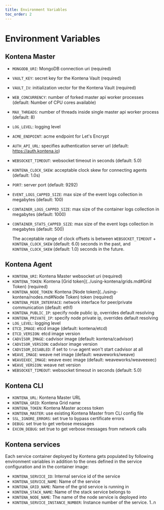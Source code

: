 ```yaml
---
title: Environment Variables
toc_order: 2
---
```


# Environment Variables

## Kontena Master

- `MONGODB_URI`: MongoDB connection uri (required)
- `VAULT_KEY`: secret key for the Kontena Vault (required)
- `VAULT_IV`: initialization vector for the Kontena Vault (required)
- `WEB_CONCURRENCY`: number of forked master api worker processes (default: Number of CPU cores available)
- `MAX_THREADS`: number of threads inside single master api worker process (default: 8)
- `LOG_LEVEL`: logging level
- `ACME_ENDPOINT`: acme endpoint for Let's Encrypt
- `AUTH_API_URL`: specifies authentication server url (default: https://auth.kontena.io)
- `WEBSOCKET_TIMEOUT`: websocket timeout in seconds (default: 5.0)
- `KONTENA_CLOCK_SKEW`: acceptable clock skew for connecting agents (default: 1.0s)
- `PORT`: server port (default: 9292)
- `EVENT_LOGS_CAPPED_SIZE`: max size of the event logs collection in megabytes (default: 100)
- `CONTAINER_LOGS_CAPPED_SIZE`: max size of the container logs collection in megabytes (default: 1000)
- `CONTAINER_STATS_CAPPED_SIZE`: max size of the event logs collection in megabytes (default: 500)

  The acceptable range of clock offsets is between `WEBSOCKET_TIMEOUT` + `KONTENA_CLOCK_SKEW` (default: 6.0) seconds in the past, and `KONTENA_CLOCK_SKEW` (default: 1.0) seconds in the future.

## Kontena Agent

- `KONTENA_URI`: Kontena Master websocket uri (required)
- `KONTENA_TOKEN`: Kontena [Grid token](../using-kontena/grids.md#Grid Token) (required)
- `KONTENA_NODE_TOKEN`: Kontena [Node token](../using-kontena/nodes.md#Node Token) token (required)
- `KONTENA_PEER_INTERFACE`: network interface for peer/private communication (default: eth1)
- `KONTENA_PUBLIC_IP`: specify node public ip, overrides default resolving
- `KONTENA_PRIVATE_IP`: specify node private ip, overrides default resolving
- `LOG_LEVEL`: logging level
- `ETCD_IMAGE`: etcd image (default: kontena/etcd)
- `ETCD_VERSION`: etcd image version
- `CADVISOR_IMAGE`: cadvisor image (default: kontena/cadvisor)
- `CADVISOR_VERSION`: cadvisor image version
- `CADVISOR_DISABLED`: if set to `true` agent won't start cadvisor at all
- `WEAVE_IMAGE`: weave net image (default: weaveworks/weave)
- `WEAVEEXEC_IMAGE`: weave exec image (default: weaveworks/weaveexec)
- `WEAVE_VERSION`: weave net version
- `WEBSOCKET_TIMEOUT`: websocket timeout in seconds (default: 5.0)

## Kontena CLI

- `KONTENA_URL`: Kontena Master URL
- `KONTENA_GRID`: Kontena Grid name
- `KONTENA_TOKEN`: Kontena Master access token
- `KONTENA_MASTER`: use existing Kontena Master from CLI config file
- `SSL_IGNORE_ERRORS`: set true to bypass certificate errors
- `DEBUG`: set true to get verbose messages
- `EXCON_DEBUG`: set true to get verbose messages from network calls

## Kontena services

Each service container deployed by Kontena gets populated by following environment variables in addition to the ones defined in the service configuration and in the container image:

- `KONTENA_SERVICE_ID`: Internal service id of the service
- `KONTENA_SERVICE_NAME`: Name of the service
- `KONTENA_GRID_NAME`: Name of the grid service is running in
- `KONTENA_STACK_NAME`: Name of the stack service belongs to
- `KONTENA_NODE_NAME`: The name of the node service is deployed into
- `KONTENA_SERVICE_INSTANCE_NUMBER`: Instance number of the service. 1..n
